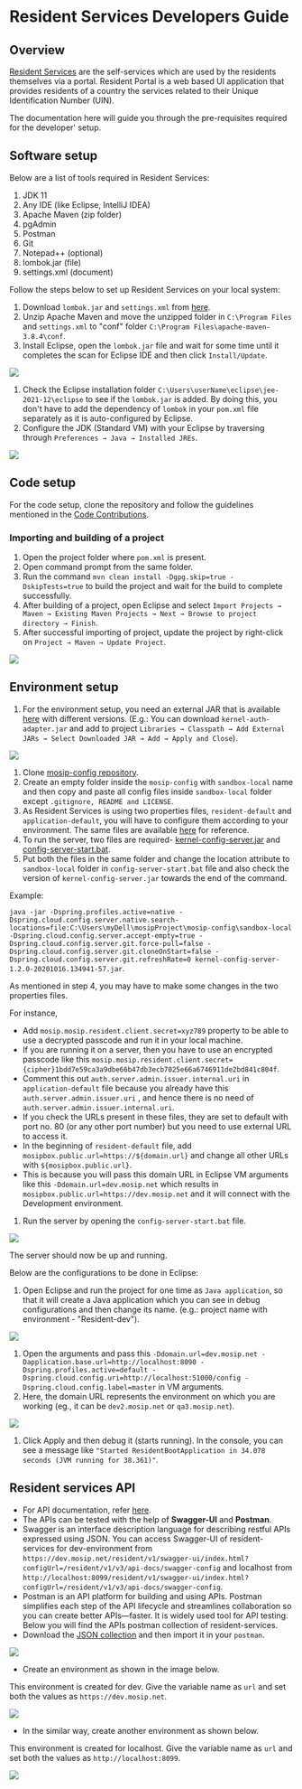 # Resident Services Developers Guide

## Overview

[Resident Services](https://docs.mosip.io/1.2.0/modules/resident-services) are the self-services which are used by the residents themselves via a portal. Resident Portal is a web based UI application that provides residents of a country the services related to their Unique Identification Number (UIN).

The documentation here will guide you through the pre-requisites required for the developer' setup.

## Software setup

Below are a list of tools required in Resident Services:

1. JDK 11
2. Any IDE (like Eclipse, IntelliJ IDEA)
3. Apache Maven (zip folder)
4. pgAdmin
5. Postman
6. Git
7. Notepad++ (optional)
8. lombok.jar (file)
9. settings.xml (document)

Follow the steps below to set up Resident Services on your local system:

1. Download `lombok.jar` and `settings.xml` from [here](https://github.com/mosip/documentation/tree/1.2.0/docs/\_files/resident-services-config-files).
2. Unzip Apache Maven and move the unzipped folder in `C:\Program Files` and `settings.xml` to "conf" folder `C:\Program Files\apache-maven-3.8.4\conf`.
3. Install Eclipse, open the `lombok.jar` file and wait for some time until it completes the scan for Eclipse IDE and then click `Install/Update`.

![](\_images/lombok-configuration.png)

1. Check the Eclipse installation folder `C:\Users\userName\eclipse\jee-2021-12\eclipse` to see if the `lombok.jar` is added. By doing this, you don't have to add the dependency of `lombok` in your `pom.xml` file separately as it is auto-configured by Eclipse.
2. Configure the JDK (Standard VM) with your Eclipse by traversing through `Preferences → Java → Installed JREs`.

![](\_images/installed-jre.png)

## Code setup

For the code setup, clone the repository and follow the guidelines mentioned in the [Code Contributions](https://docs.mosip.io/1.2.0/community/code-contributions).

### Importing and building of a project

1. Open the project folder where `pom.xml` is present.
2. Open command prompt from the same folder.
3. Run the command `mvn clean install -Dgpg.skip=true -DskipTests=true` to build the project and wait for the build to complete successfully.
4. After building of a project, open Eclipse and select `Import Projects → Maven → Existing Maven Projects → Next → Browse to project directory → Finish`.
5. After successful importing of project, update the project by right-click on `Project → Maven → Update Project`.

![](\_images/import-project.png)

## Environment setup

1. For the environment setup, you need an external JAR that is available [here](https://oss.sonatype.org/#nexus-search;gav\~\~kernel-auth-adapter\~1.2.0-SNAPSHOT\~\~) with different versions. (E.g.: You can download `kernel-auth-adapter.jar` and add to project `Libraries → Classpath → Add External JARs → Select Downloaded JAR → Add → Apply and Close`).

![](\_images/add-external-library.png)

1. Clone [mosip-config repository](https://github.com/mosip/mosip-config).
2. Create an empty folder inside the `mosip-config` with `sandbox-local` name and then copy and paste all config files inside `sandbox-local` folder except `.gitignore, README and LICENSE`.
3. As Resident Services is using two properties files, `resident-default` and `application-default`, you will have to configure them according to your environment. The same files are available [here](https://github.com/mosip/documentation/tree/1.2.0/docs/\_files/resident-services-config-files) for reference.
4. To run the server, two files are required- [kernel-config-server.jar](https://oss.sonatype.org/#nexus-search;gav\~\~kernel-config-server\~1.2.0-SNAPSHOT\~\~) and [config-server-start.bat](\_files/resident-services-config-files/config-server-start.bat).
5. Put both the files in the same folder and change the location attribute to `sandbox-local` folder in `config-server-start.bat` file and also check the version of `kernel-config-server.jar` towards the end of the command.

Example:

`java -jar -Dspring.profiles.active=native -Dspring.cloud.config.server.native.search-locations=file:C:\Users\myDell\mosipProject\mosip-config\sandbox-local -Dspring.cloud.config.server.accept-empty=true -Dspring.cloud.config.server.git.force-pull=false -Dspring.cloud.config.server.git.cloneOnStart=false -Dspring.cloud.config.server.git.refreshRate=0 kernel-config-server-1.2.0-20201016.134941-57.jar`.

As mentioned in step 4, you may have to make some changes in the two properties files.

For instance,

* Add `mosip.mosip.resident.client.secret=xyz789` property to be able to use a decrypted passcode and run it in your local machine.
* If you are running it on a server, then you have to use an encrypted passcode like this `mosip.mosip.resident.client.secret={cipher}1bdd7e59ca3a9dbe66b47db3ecb7025e66a6746911de2bd841c804f`.
* Comment this out `auth.server.admin.issuer.internal.uri` in `application-default` file because you already have this `auth.server.admin.issuer.uri` , and hence there is no need of `auth.server.admin.issuer.internal.uri`.
* If you check the URLs present in these files, they are set to default with port no. 80 (or any other port number) but you need to use external URL to access it.
* In the beginning of `resident-default` file, add `mosipbox.public.url=https://${domain.url}` and change all other URLs with `${mosipbox.public.url}`.
* This is because you will pass this domain URL in Eclipse VM arguments like this `-Ddomain.url=dev.mosip.net` which results in `mosipbox.public.url=https://dev.mosip.net` and it will connect with the Development environment.

1. Run the server by opening the `config-server-start.bat` file.

![](\_images/run-server.png)

The server should now be up and running.

Below are the configurations to be done in Eclipse:

1. Open Eclipse and run the project for one time as `Java application`, so that it will create a Java application which you can see in debug configurations and then change its name. (e.g.: project name with environment - "Resident-dev").

![](\_images/create-env-in-eclipse.png)

1. Open the arguments and pass this `-Ddomain.url=dev.mosip.net -Dapplication.base.url=http://localhost:8090 -Dspring.profiles.active=default -Dspring.cloud.config.uri=http://localhost:51000/config -Dspring.cloud.config.label=master` in VM arguments.
2. Here, the domain URL represents the environment on which you are working (eg., it can be `dev2.mosip.net` or `qa3.mosip.net`).

![](\_images/vm-arguments.png)

1. Click Apply and then debug it (starts running). In the console, you can see a message like `"Started ResidentBootApplication in 34.078 seconds (JVM running for 38.361)"`.

## Resident services API

* For API documentation, refer [here](https://docs.mosip.io/1.2.0/api).
* The APIs can be tested with the help of **Swagger-UI** and **Postman**.
* Swagger is an interface description language for describing restful APIs expressed using JSON. You can access Swagger-UI of resident-services for dev-environment from `https://dev.mosip.net/resident/v1/swagger-ui/index.html?configUrl=/resident/v1/v3/api-docs/swagger-config` and localhost from `http://localhost:8099/resident/v1/swagger-ui/index.html?configUrl=/resident/v1/v3/api-docs/swagger-config`.
* Postman is an API platform for building and using APIs. Postman simplifies each step of the API lifecycle and streamlines collaboration so you can create better APIs—faster. It is widely used tool for API testing. Below you will find the APIs postman collection of resident-services.
* Download the [JSON collection](\_files/resident-services-config-files/Resident-Service-APIs.postman\_collection.json) and then import it in your `postman`.

![](\_images/import-apis-in-postman.png)

* Create an environment as shown in the image below.

This environment is created for dev. Give the variable name as `url` and set both the values as `https://dev.mosip.net`.

![](\_images/dev-env-postman.png)

* In the similar way, create another environment as shown below.

This environment is created for localhost. Give the variable name as `url` and set both the values as `http://localhost:8099`.

![](\_images/localhost-env-postman.png)
